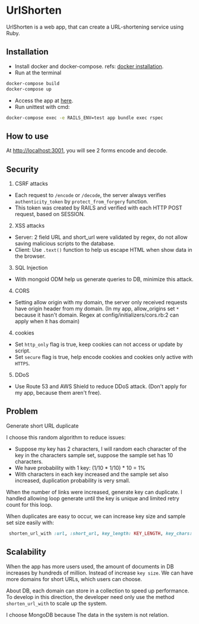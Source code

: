 # UrlShorten

UrlShorten is a web app, that can create a URL-shortening service using Ruby.

## Installation

* Install docker and docker-compose. refs: [docker installation](https://docs.docker.com/compose/).
* Run at the terminal
```bash
docker-compose build
docker-compose up
```
* Access the app at [here](http://localhost:3001).
* Run unittest with cmd:
```bash
docker-compose exec -e RAILS_ENV=test app bundle exec rspec
```

## How to use

At [http://localhost:3001](http://localhost:3001), you will see 2 forms encode and decode.

## Security

1. CSRF attacks

* Each request to `/encode` or `/decode`, the server always verifies `authenticity_token` by `protect_from_forgery` function.
* This token was created by RAILS and verified with each HTTP POST request, based on SESSION.

2. XSS attacks

* Server: 2 field URL and short_url were validated by regex, do not allow saving malicious scripts to the database.
* Client: Use `.text()` function to help us escape HTML when show data in the browser.

3. SQL Injection

* With mongoid ODM help us generate queries to DB, minimize this attack.

4. CORS

* Setting allow origin with my domain, the server only received requests have origin header from my domain.
(In my app, allow_origins set `*` because it hasn't domain. Regex at config/initializers/cors.rb:2 can apply when it has domain)

4. cookies

* Set `http_only` flag is true, keep cookies can not access or update by script.
* Set `secure` flag is true, help encode cookies and cookies only active with `HTTPS`.

5. DDoS

* Use Route 53 and AWS Shield to reduce DDoS attack. (Don't apply for my app, because them aren't free).

## Problem

Generate short URL duplicate

I choose this random algorithm to reduce issues:
* Suppose my key has 2 characters, I will random each character of the key in the characters sample set, suppose the sample set has 10 characters.
* We have probability with 1 key: (1/10 * 1/10) * 10 = 1%
* With characters in each key increased and the sample set also increased, duplication probability is very small.

When the number of links were increased, generate key can duplicate. I handled allowing loop generate until the key is unique and limited retry count for this loop.

When duplicates are easy to occur, we can increase key size and sample set size easily with:
```ruby
 shorten_url_with :url, :short_url, key_length: KEY_LENGTH, key_chars: SAMPLE_SET
```

## Scalability

When the app has more users used, the amount of documents in DB increases by hundreds of million. Instead of increase `key size`. We can have more domains for short URLs, which users can choose.

About DB, each domain can store in a collection to speed up performance. To develop in this direction, the developer need only use the method `shorten_url_with` to scale up the system.

I choose MongoDB because The data in the system is not relation.
